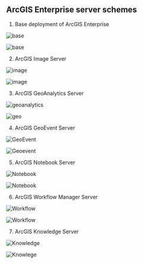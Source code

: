 
## ArcGIS Enterprise server schemes

1. Base deployment of ArcGIS Enterprise

![base](https://github.com/SergeyShchus/GIS_PRO/blob/main/Architecture%20&%20Security/image/base%20deployment%20of%20ArcGIS%20Enterprise.png?raw=true)

![base](https://github.com/SergeyShchus/GIS_PRO/blob/main/Architecture%20&%20Security/image/base%20deployment%20of%20ArcGIS%20Enterprise_2.png?raw=true)

2. ArcGIS Image Server

![image](https://github.com/SergeyShchus/GIS_PRO/blob/main/Architecture%20&%20Security/image/ArcGIS%20Image%20Server.png?raw=true)

![image](https://github.com/SergeyShchus/GIS_PRO/blob/main/Architecture%20&%20Security/image/ArcGIS%20Image%20Server_2.png?raw=true)

3. ArcGIS GeoAnalytics Server

![geoanalytics](https://github.com/SergeyShchus/GIS_PRO/blob/main/Architecture%20&%20Security/image/ArcGIS%20GeoAnalytics%20Server.png?raw=true)

![geo](https://github.com/SergeyShchus/GIS_PRO/blob/main/Architecture%20&%20Security/image/ArcGIS%20GeoAnalytics%20Server_2.png?raw=true)

4. ArcGIS GeoEvent Server

![GeoEvent](https://github.com/SergeyShchus/GIS_PRO/blob/main/Architecture%20&%20Security/image/ArcGIS%20GeoEvent%20Server.png?raw=true)

![Geoevent](https://github.com/SergeyShchus/GIS_PRO/blob/main/Architecture%20&%20Security/image/ArcGIS%20GeoEvent%20Server_2.png?raw=true)

5. ArcGIS Notebook Server

![Notebook](https://github.com/SergeyShchus/GIS_PRO/blob/main/Architecture%20&%20Security/image/ArcGIS%20Notebook%20Server.png?raw=true)

![Notebook](https://github.com/SergeyShchus/GIS_PRO/blob/main/Architecture%20&%20Security/image/ArcGIS%20Notebook%20Server_2.png?raw=true)

6. ArcGIS Workflow Manager Server

![Workflow](https://github.com/SergeyShchus/GIS_PRO/blob/main/Architecture%20&%20Security/image/ArcGIS%20Workflow%20Manager%20Server.png?raw=true)

![Workflow](https://github.com/SergeyShchus/GIS_PRO/blob/main/Architecture%20&%20Security/image/ArcGIS%20Workflow%20Manager%20Server_2.png?raw=true)

7. ArcGIS Knowledge Server

![Knowledge](https://github.com/SergeyShchus/GIS_PRO/blob/main/Architecture%20&%20Security/image/ArcGIS%20Knowledge%20Server.png?raw=true)

![Knowlege](https://github.com/SergeyShchus/GIS_PRO/blob/main/Architecture%20&%20Security/image/ArcGIS%20Knowledge%20Server_2.png?raw=true)

